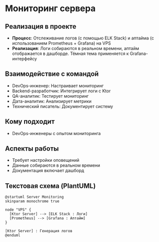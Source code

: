 # Мониторинг сервера

## Реализация в проекте
- **Процесс**: Отслеживание логов (с помощью ELK Stack) и аптайма (с использованием Prometheus + Grafana) на VPS
- **Реализация**: Логи собираются в реальном времени, аптайм отображается в дашборде. Тёмная тема применяется к Grafana-интерфейсу

## Взаимодействие с командой
- DevOps-инженер: Настраивает мониторинг
- Backend-разработчик: Интегрирует логи с Ktor
- QA-аналитик: Тестирует мониторинг
- Дата-аналитик: Анализирует метрики
- Технический писатель: Документирует систему

## Кому подходит
- DevOps-инженеры с опытом мониторинга

## Аспекты работы
- Требует настройки оповещений
- Данные собираются в реальном времени
- Документация включает дашборд

## Текстовая схема (PlantUML)
```plantuml
@startuml Server Monitoring
skinparam monochrome true

node "VPS" {
  [Ktor Server] --> [ELK Stack : Логи]
  [Prometheus] --> [Grafana : Аптайм]
}

[Ktor Server] : Генерация логов
@enduml
``` 